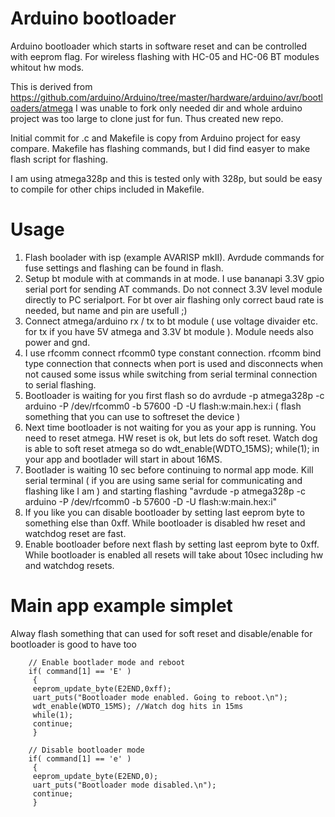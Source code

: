# Arduino bootloader

Arduino bootloader which starts in software reset and can be controlled with eeprom flag. For wireless flashing with HC-05 and HC-06 BT modules whitout hw mods.

This is derived from https://github.com/arduino/Arduino/tree/master/hardware/arduino/avr/bootloaders/atmega
I was unable to fork only needed dir and whole arduino project was too large to clone just for fun. Thus created new repo.

Initial commit for .c and Makefile is copy from Arduino project for easy compare. Makefile has flashing commands, but I did find easyer to make flash script for flashing.

I am using atmega328p and this is tested only with 328p, but sould be easy to compile for other chips included in Makefile.

Usage
=====

1. Flash boolader with isp (example AVARISP mkII). Avrdude commands for fuse settings and flashing can be found in flash.
2. Setup bt module with at commands in at mode. I use bananapi 3.3V gpio serial port for sending AT commands. Do not connect 3.3V level module directly to PC serialport. For bt over air flashing only correct baud rate is needed, but name and pin are usefull ;)   
3. Connect atmega/arduino rx / tx to bt module ( use voltage divaider etc. for tx if you have 5V atmega and 3.3V bt module ). Module needs also power and gnd.  
4. I use rfcomm connect rfcomm0 type constant connection. rfcomm bind type connection that connects when port is used and disconnects when not caused some issus while switching from serial terminal connection to serial flashing.
5. Bootloader is waiting for you first flash so do avrdude -p atmega328p -c arduino -P /dev/rfcomm0 -b 57600 -D  -U flash:w:main.hex:i ( flash something that you can use to softreset the device )
6. Next time bootloader is not waiting for you as your app is running. You need to reset atmega. HW reset is ok, but lets do soft reset. Watch dog is able to soft reset atmega so do wdt_enable(WDTO_15MS); while(1); in your app and bootlader will start in about 16MS.
7. Bootlader is waiting 10 sec before continuing to normal app mode. Kill serial terminal ( if you are using same serial for communicating and flashing like I am ) and starting flashing "avrdude -p atmega328p -c arduino -P /dev/rfcomm0 -b 57600 -D  -U flash:w:main.hex:i" 
8. If you like you can disable bootloader by setting last eeprom byte to something else than 0xff. While bootloader is disabled hw reset and watchdog reset are fast.
9. Enable bootloader before next flash by setting last eeprom byte to 0xff. While bootloader is enabled all resets will take about 10sec including hw and watchdog resets.

Main app example simplet
========================

Alway flash something that can used for soft reset and disable/enable for bootloader is good to have too

		// Enable bootlader mode and reboot
		if( command[1] == 'E' )
 		 {
 		 eeprom_update_byte(E2END,0xff);
 		 uart_puts("Bootloader mode enabled. Going to reboot.\n");
 		 wdt_enable(WDTO_15MS); //Watch dog hits in 15ms
 		 while(1);
 		 continue;
 		 }
 
 		// Disable bootloader mode
		if( command[1] == 'e' )
 		 {
 		 eeprom_update_byte(E2END,0);
 		 uart_puts("Bootloader mode disabled.\n");
 		 continue;
 		 }
